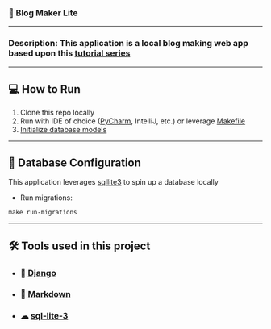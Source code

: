 ### 📄 Blog Maker Lite

---

### Description: This application is a local blog making web app based upon this [tutorial series][tutorial]

---

## 💻 How to Run

1. Clone this repo locally
2. Run with IDE of choice ([PyCharm][pycharm], IntelliJ, etc.) or leverage [Makefile](makefile)
3. [Initialize database models](#-database-configuration)

---

## 💾 Database Configuration

This application leverages [sqllite3][sql-lite-3] to spin up a database locally

- Run migrations:
```shell
make run-migrations
```

---

## 🛠 Tools used in this project 

- ### 🐍 [Django][django]
- ### 📘 [Markdown][markdown]
- ### ☁ [sql-lite-3][sql-lite-3]


[tutorial]: https://www.mostlypython.com/django-from-first-principles-2/
[pycharm]: https://www.jetbrains.com/guide/python/tutorials/getting-started-pycharm/installation-and-setup/
[django]: https://www.djangoproject.com/
[markdown]: https://www.markdownguide.org/getting-started/
[sql-lite-3]: https://docs.python.org/3/library/sqlite3.html
